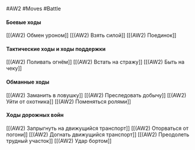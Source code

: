 #AW2  #Moves #Battle 
#### Боевые ходы
[[(AW2) Обмен уроном]]
[[(AW2) Взять силой]]
[[(AW2) Поединок]]
#### Тактические ходы и ходы поддержки
[[(AW2) Поливать огнём]]
[[(AW2) Встать на стражу]]
[[(AW2) Быть на чеку]]
#### Обманные ходы
[[(AW2) Заманить в ловушку]]
[[(AW2) Преследовать добычу]]
[[(AW2) Уйти от охотника]]
[[(AW2) Поменяться ролями]]
#### Ходы дорожных войн
[[(AW2) Запрыгнуть на движущийся транспорт]]
[[(AW2) Оторваться от погони]]
[[(AW2) Догнать движущийся транспорт]]
[[(AW2) Преодолеть трудный участок]]
[[(AW2) Удар бортом]]

